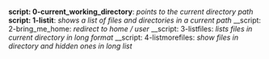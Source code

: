__script: 0-current_working_directory__: _points to the current directory path_
__script: 1-listit__: _shows a list of files and directories in a current path_
__script: 2-bring_me_home: _redirect to home / user_
__script: 3-listfiles: _lists files in current directory in long format_
__script: 4-listmorefiles: _show files in directory and hidden ones in long list_